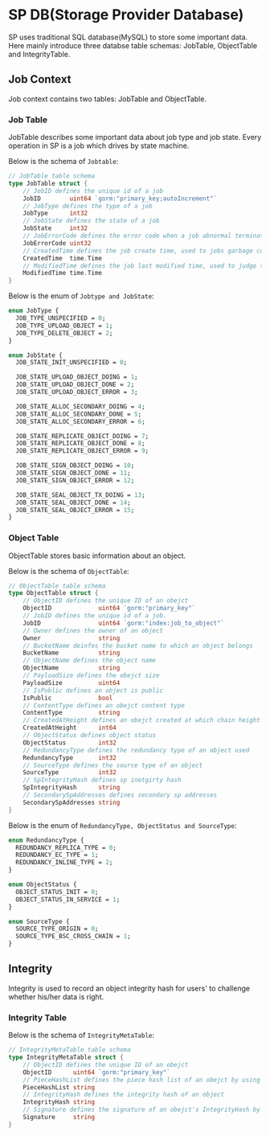 # SP DB(Storage Provider Database)

SP uses traditional SQL database(MySQL) to store some important data. Here mainly introduce three databse table schemas: JobTable, ObjectTable and IntegrityTable.

## Job Context

Job context contains two tables: JobTable and ObjectTable.

### Job Table

JobTable describes some important data about job type and job state. Every operation in SP is a job which drives by state machine.

Below is the schema of `Jobtable`:

```go
// JobTable table schema
type JobTable struct {
    // JobID defines the unique id of a job
	JobID        uint64 `gorm:"primary_key;autoIncrement"`
    // JobType defines the type of a job
	JobType      int32
    // JobState defines the state of a job
	JobState     int32
    // JobErrorCode defines the error code when a job abnormal termination
	JobErrorCode uint32
    // CreatedTime defines the job create time, used to jobs garbage collection
	CreatedTime  time.Time
    // ModifiedTime defines the job last modified time, used to judge timeout
	ModifiedTime time.Time
}
```

Below is the enum of `Jobtype and JobState`:

```protobuf
enum JobType {
  JOB_TYPE_UNSPECIFIED = 0;
  JOB_TYPE_UPLOAD_OBJECT = 1;
  JOB_TYPE_DELETE_OBJECT = 2;
}

enum JobState {
  JOB_STATE_INIT_UNSPECIFIED = 0;

  JOB_STATE_UPLOAD_OBJECT_DOING = 1;
  JOB_STATE_UPLOAD_OBJECT_DONE = 2;
  JOB_STATE_UPLOAD_OBJECT_ERROR = 3;

  JOB_STATE_ALLOC_SECONDARY_DOING = 4;
  JOB_STATE_ALLOC_SECONDARY_DONE = 5;
  JOB_STATE_ALLOC_SECONDARY_ERROR = 6;

  JOB_STATE_REPLICATE_OBJECT_DOING = 7;
  JOB_STATE_REPLICATE_OBJECT_DONE = 8;
  JOB_STATE_REPLICATE_OBJECT_ERROR = 9;

  JOB_STATE_SIGN_OBJECT_DOING = 10;
  JOB_STATE_SIGN_OBJECT_DONE = 11;
  JOB_STATE_SIGN_OBJECT_ERROR = 12;

  JOB_STATE_SEAL_OBJECT_TX_DOING = 13;
  JOB_STATE_SEAL_OBJECT_DONE = 14;
  JOB_STATE_SEAL_OBJECT_ERROR = 15;
}
```

### Object Table

ObjectTable stores basic information about an object.

Below is the schema of `ObjectTable`:

```go
// ObjectTable table schema
type ObjectTable struct {
    // ObjectID defines the unique ID of an obejct
	ObjectID             uint64 `gorm:"primary_key"`
    // JobID defines the unique id of a job.
	JobID                uint64 `gorm:"index:job_to_object"`
    // Owner defines the owner of an object
	Owner                string
    // BucketName deinfes the bucket name to which an object belongs
	BucketName           string
    // ObjectName defines the object name
	ObjectName           string
    // PayloadSize defines the obejct size
	PayloadSize          uint64
    // IsPublic defines an object is public
	IsPublic             bool
    // ContentType defines an obejct content type
	ContentType          string
    // CreatedAtHeight defines an obejct created at which chain height 
	CreatedAtHeight      int64
    // ObjectStatus defines object status
	ObjectStatus         int32
    // RedundancyType defines the redundancy type of an object used
	RedundancyType       int32
    // SourceType defines the source type of an object
	SourceType           int32
    // SpIntegrityHash defines sp inetgirty hash
	SpIntegrityHash      string
    // SecondarySpAddresses defines secondary sp addresses
	SecondarySpAddresses string
}
```

Below is the enum of `RedundancyType, ObjectStatus and SourceType`:

```protobuf
enum RedundancyType {
  REDUNDANCY_REPLICA_TYPE = 0;
  REDUNDANCY_EC_TYPE = 1;
  REDUNDANCY_INLINE_TYPE = 2;
}

enum ObjectStatus {
  OBJECT_STATUS_INIT = 0;
  OBJECT_STATUS_IN_SERVICE = 1;
}

enum SourceType {
  SOURCE_TYPE_ORIGIN = 0;
  SOURCE_TYPE_BSC_CROSS_CHAIN = 1;
}
```

## Integrity

Integrity is used to record an object integrity hash for users' to challenge whether his/her data is right.

### Integrity Table

Below is the schema of `IntegrityMetaTable`:

```go
// IntegrityMetaTable table schema
type IntegrityMetaTable struct {
    // ObjectID defines the unique ID of an obejct
	ObjectID      uint64 `gorm:"primary_key"`
    // PieceHashList defines the piece hash list of an obejct by using sha256
	PieceHashList string
    // IntegrityHash defines the integrity hash of an object
	IntegrityHash string
    // Signature defines the signature of an obejct's IntegrityHash by using Secondary SP's private key
	Signature     string
}
```
